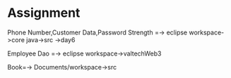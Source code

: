 # Assignment
Phone Number,Customer Data,Password Strength =-> eclipse workspace->core java->src ->day6



Employee Dao =-> eclipse workspace->valtechWeb3



Book=-> Documents/workspace->src

